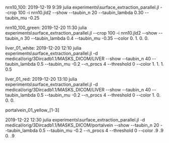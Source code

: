 nrn10_100:
2019-12-19 9:39
julia experiments\surface_extraction_parallel.jl --crop 100 -i nrn10.jld2 --show --taubin_n 20 --taubin_lambda 0.30 --taubin_mu -0.25

nrn10_100_green:
2019-12-20 11:30
julia experiments\surface_extraction_parallel.jl --crop 100 -i nrn10.jld2 --show --taubin_n 30 --taubin_lambda 0.4 --taubin_mu -0.35 --color 0. 1. 0. 0.

liver_01_white:
2019-12-20 12:10
julia experiments\surface_extraction_parallel.jl -d medical/orig/3Dircadb1.1/MASKS_DICOM/LIVER --show --taubin_n 40 --taubin_lambda 0.5 --taubin_mu -0.2 --n_procs 4 --threshold 0 --color 1. 1. 1. 0.5

liver_01_red:
2019-12-20 13:10
julia experiments\surface_extraction_parallel.jl -d medical/orig/3Dircadb1.1/MASKS_DICOM/LIVER --show --taubin_n 40 --taubin_lambda 0.5 --taubin_mu -0.2 --n_procs 4 --threshold 0 --color 1. 0. 0. 0.

portalvein_01_yellow_[1-3]
<!-- 2019-12-22 11:10 -->
2019-12-22 12:30
julia experiments\surface_extraction_parallel.jl -d medical/orig/3Dircadb1.1/MASKS_DICOM/portalvein --show --taubin_n 20 --taubin_lambda 0.5 --taubin_mu -0.2 --n_procs 4 --threshold 0 --color .9 .9 0. .9
